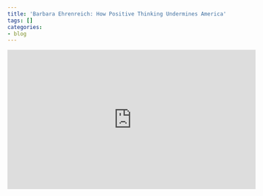 ```yaml
---
title: 'Barbara Ehrenreich: How Positive Thinking Undermines America'
tags: []
categories:
- blog
---
```

<!--more-->

<iframe width="560" height="315" src="http://www.youtube.com/embed/KvwyhSeLZT8" frameborder="0"> </iframe>
